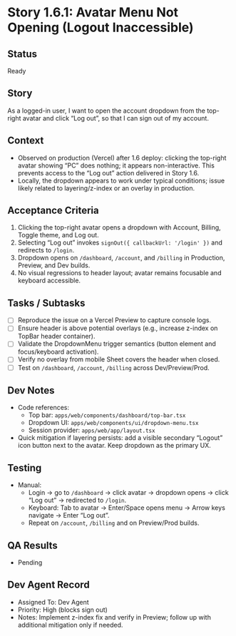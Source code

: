 # Story 1.6.1: Avatar Menu Not Opening (Logout Inaccessible)

## Status
Ready

## Story
As a logged-in user, I want to open the account dropdown from the top-right avatar and click “Log out”, so that I can sign out of my account.

## Context
- Observed on production (Vercel) after 1.6 deploy: clicking the top-right avatar showing “PC” does nothing; it appears non-interactive. This prevents access to the “Log out” action delivered in Story 1.6.
- Locally, the dropdown appears to work under typical conditions; issue likely related to layering/z-index or an overlay in production.

## Acceptance Criteria
1. Clicking the top-right avatar opens a dropdown with Account, Billing, Toggle theme, and Log out.
2. Selecting “Log out” invokes `signOut({ callbackUrl: '/login' })` and redirects to `/login`.
3. Dropdown opens on `/dashboard`, `/account`, and `/billing` in Production, Preview, and Dev builds.
4. No visual regressions to header layout; avatar remains focusable and keyboard accessible.

## Tasks / Subtasks
- [ ] Reproduce the issue on a Vercel Preview to capture console logs.
- [ ] Ensure header is above potential overlays (e.g., increase z-index on TopBar header container).
- [ ] Validate the DropdownMenu trigger semantics (button element and focus/keyboard activation).
- [ ] Verify no overlay from mobile Sheet covers the header when closed.
- [ ] Test on `/dashboard`, `/account`, `/billing` across Dev/Preview/Prod.

## Dev Notes
- Code references:
  - Top bar: `apps/web/components/dashboard/top-bar.tsx`
  - Dropdown UI: `apps/web/components/ui/dropdown-menu.tsx`
  - Session provider: `apps/web/app/layout.tsx`
- Quick mitigation if layering persists: add a visible secondary “Logout” icon button next to the avatar. Keep dropdown as the primary UX.

## Testing
- Manual:
  - Login → go to `/dashboard` → click avatar → dropdown opens → click “Log out” → redirected to `/login`.
  - Keyboard: Tab to avatar → Enter/Space opens menu → Arrow keys navigate → Enter “Log out”.
  - Repeat on `/account`, `/billing` and on Preview/Prod builds.

## QA Results

- Pending

## Dev Agent Record
- Assigned To: Dev Agent
- Priority: High (blocks sign out)
- Notes: Implement z-index fix and verify in Preview; follow up with additional mitigation only if needed.


